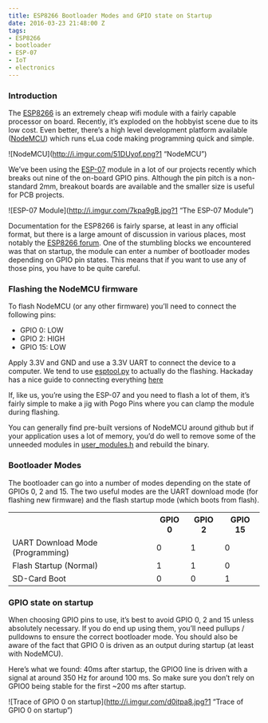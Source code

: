 ```yaml
---
title: ESP8266 Bootloader Modes and GPIO state on Startup
date: 2016-03-23 21:48:00 Z
tags:
- ESP8266
- bootloader
- ESP-07
- IoT
- electronics
---
```


### Introduction

The [ESP8266](https://nurdspace.nl/ESP8266) is an extremely cheap wifi module with a fairly capable processor on board. Recently, it’s exploded on the hobbyist scene due to its low cost. Even better, there’s a high level development platform available ([NodeMCU](https://github.com/nodemcu/nodemcu-firmware)) which runs eLua code making programming quick and simple.

![NodeMCU](http://i.imgur.com/51DUyof.png?1 “NodeMCU”)

We’ve been using the [ESP-07](http://l0l.org.uk/2014/12/esp8266-modules-hardware-guide-gotta-catch-em-all/) module in a lot of our projects recently which breaks out nine of the on-board GPIO pins. Although the pin pitch is a non-standard 2mm, breakout boards are available and the smaller size is useful for PCB projects.

![ESP-07 Module](http://i.imgur.com/7kpa9gB.jpg?1 “The ESP-07 Module”)

Documentation for the ESP8266 is fairly sparse, at least in any official format, but there is a large amount of discussion in various places, most notably the [ESP8266 forum](http://esp8266.com). One of the stumbling blocks we encountered was that on startup, the module can enter a number of bootloader modes depending on GPIO pin states. This means that if you want to use any of those pins, you have to be quite careful.

### Flashing the NodeMCU firmware

To flash NodeMCU (or any other firmware) you’ll need to connect the following pins:

*   GPIO 0: LOW
*   GPIO 2: HIGH
*   GPIO 15: LOW

Apply 3.3V and GND and use a 3.3V UART to connect the device to a computer. We tend to use [esptool.py](https://github.com/themadinventor/esptool/blob/master/esptool.py) to actually do the flashing. Hackaday has a nice guide to connecting everything [here](http://hackaday.com/2015/03/18/how-to-directly-program-an-inexpensive-esp8266-wifi-module/)

If, like us, you’re using the ESP-07 and you need to flash a lot of them, it’s fairly simple to make a jig with Pogo Pins where you can clamp the module during flashing.

You can generally find pre-built versions of NodeMCU around github but if your application uses a lot of memory, you’d do well to remove some of the unneeded modules in [user_modules.h](https://github.com/nodemcu/nodemcu-firmware/blob/master/app/include/user_modules.h) and rebuild the binary.

### Bootloader Modes

The bootloader can go into a number of modes depending on the state of GPIOs 0, 2 and 15\. The two useful modes are the UART download mode (for flashing new firmware) and the flash startup mode (which boots from flash).

<table class="table table-rounded table-striped">

<tbody>

<tr>

<th>&nbsp;</th>

<th>GPIO 0</th>

<th>GPIO 2</th>

<th>GPIO 15</th>

</tr>

<tr>

<td>UART Download Mode (Programming)</td>

<td>0</td>

<td>1</td>

<td>0</td>

</tr>

<tr>

<td>Flash Startup (Normal)</td>

<td>1</td>

<td>1</td>

<td>0</td>

</tr>

<tr>

<td>SD-Card Boot</td>

<td>0</td>

<td>0</td>

<td>1</td>

</tr>

</tbody>

</table>

### GPIO state on startup

When choosing GPIO pins to use, it’s best to avoid GPIO 0, 2 and 15 unless absolutely necessary. If you do end up using them, you’ll need pullups / pulldowns to ensure the correct bootloader mode. You should also be aware of the fact that GPIO 0 is driven as an output during startup (at least with NodeMCU).

Here’s what we found: 40ms after startup, the GPIO0 line is driven with a signal at around 350 Hz for around 100 ms. So make sure you don’t rely on GPIO0 being stable for the first ~200 ms after startup.

![Trace of GPIO 0 on startup](http://i.imgur.com/d0itpa8.jpg?1 “Trace of GPIO 0 on startup”)
